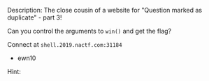 Description:
The close cousin of a website for "Question marked as duplicate" - part 3!

Can you control the arguments to `win()` and get the flag?

Connect at `shell.2019.nactf.com:31184`

- ewn10

Hint:
